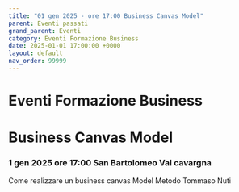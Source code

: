 ```yaml
---
title: "01 gen 2025 - ore 17:00 Business Canvas Model"
parent: Eventi passati
grand_parent: Eventi
category: Eventi Formazione Business
date: 2025-01-01 17:00:00 +0000
layout: default
nav_order: 99999
---
```


# Eventi Formazione Business
# Business Canvas Model
### 1 gen 2025 ore 17:00 San Bartolomeo Val cavargna

Come realizzare un business canvas Model Metodo Tommaso Nuti

<!--Tommaso nuti e laura Alessandrini-->

